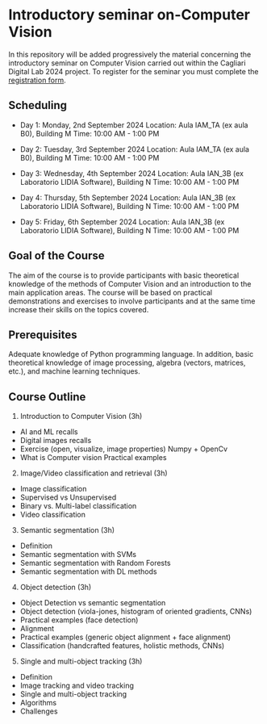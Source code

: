 # Introductory seminar on-Computer Vision

In this repository will be added progressively the material concerning the introductory seminar on Computer Vision carried out within the Cagliari Digital Lab 2024 project. To register for the seminar you must complete the [registration form](https://forms.gle/ZmxaRYqeDmrDFqKw9).

## Scheduling
- Day 1: Monday, 2nd September 2024
Location: Aula IAM_TA (ex aula B0), Building M
Time: 10:00 AM - 1:00 PM

- Day 2: Tuesday, 3rd September 2024
Location: Aula IAM_TA (ex aula B0), Building M
Time: 10:00 AM - 1:00 PM

- Day 3: Wednesday, 4th September 2024
Location: Aula IAN_3B (ex Laboratorio LIDIA Software), Building N
Time: 10:00 AM - 1:00 PM

- Day 4: Thursday, 5th September 2024
Location: Aula IAN_3B (ex Laboratorio LIDIA Software), Building N
Time: 10:00 AM - 1:00 PM

- Day 5: Friday, 6th September 2024
Location: Aula IAN_3B (ex Laboratorio LIDIA Software), Building N
Time: 10:00 AM - 1:00 PM


## Goal of the Course
The aim of the course is to provide participants with basic theoretical knowledge of the methods of Computer Vision and an introduction to the main application areas. The course will be based on practical demonstrations and exercises to involve participants and at the same time increase their skills on the topics covered.
## Prerequisites
Adequate knowledge of Python programming language. In addition, basic theoretical knowledge of image processing, algebra (vectors, matrices, etc.), and machine learning techniques.

## Course Outline
1. Introduction to Computer Vision (3h)
  -	AI and ML recalls
  -	Digital images recalls
  - Exercise (open, visualize, image properties) Numpy + OpenCv
  -	What is Computer vision
    	Practical examples 
2.	Image/Video classification and retrieval (3h)
  -	Image classification
  -	Supervised vs Unsupervised 
  -	Binary vs. Multi-label classification
  -	Video classification
3. Semantic segmentation (3h)
  -	Definition
  -	Semantic segmentation with SVMs
  - Semantic segmentation with Random Forests
  - Semantic segmentation with DL methods
4.	Object detection (3h)
  - Object Detection vs semantic segmentation
  - Object detection (viola-jones, histogram of oriented gradients, CNNs)
  - Practical examples (face detection)
  - Alignment
  - Practical examples (generic object alignment + face alignment)
  - Classification (handcrafted features, holistic methods, CNNs)
5. Single and multi-object tracking (3h)
  - Definition
  - Image tracking and video tracking 
  - Single and multi-object tracking
  - Algorithms
  - Challenges
